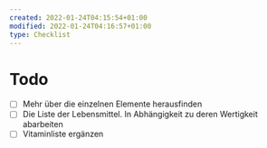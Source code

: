 ```yaml
---
created: 2022-01-24T04:15:54+01:00
modified: 2022-01-24T04:16:57+01:00
type: Checklist
---
```


# Todo

- [ ] Mehr über die einzelnen Elemente herausfinden
- [ ] Die Liste der Lebensmittel. In Abhängigkeit zu deren Wertigkeit abarbeiten
- [ ] Vitaminliste ergänzen
